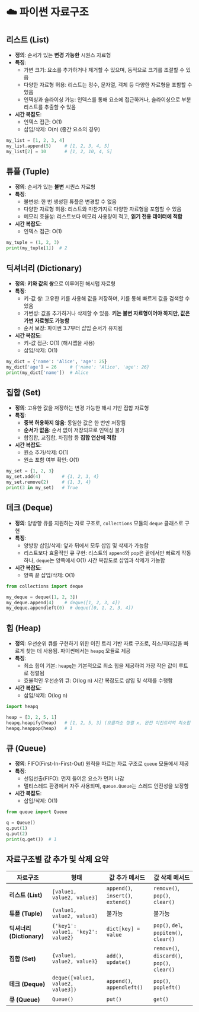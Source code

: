 # ☁️ 파이썬 자료구조
## **리스트 (List)**

- **정의**: 순서가 있는 **변경 가능한** 시퀀스 자료형
- **특징**:
    - 가변 크기: 요소를 추가하거나 제거할 수 있으며, 동적으로 크기를 조절할 수 있음
    - 다양한 자료형 허용: 리스트는 정수, 문자열, 객체 등 다양한 자료형을 포함할 수 있음
    - 인덱싱과 슬라이싱 가능: 인덱스를 통해 요소에 접근하거나, 슬라이싱으로 부분 리스트를 추출할 수 있음
- **시간 복잡도**:
    - 인덱스 접근: O(1)
    - 삽입/삭제: O(n) (중간 요소의 경우)

```python
my_list = [1, 2, 3, 4]
my_list.append(5)     # [1, 2, 3, 4, 5]
my_list[2] = 10       # [1, 2, 10, 4, 5]
```

## **튜플 (Tuple)**

- **정의**: 순서가 있는 **불변** 시퀀스 자료형
- **특징**:
    - 불변성: 한 번 생성된 튜플은 변경할 수 없음
    - 다양한 자료형 허용: 리스트와 마찬가지로 다양한 자료형을 포함할 수 있음
    - 메모리 효율성: 리스트보다 메모리 사용량이 적고, **읽기 전용 데이터에 적합**
- **시간 복잡도**:
    - 인덱스 접근: O(1)

```python
my_tuple = (1, 2, 3)
print(my_tuple[1])  # 2
```

## **딕셔너리 (Dictionary)**

- **정의**: **키와 값의 쌍**으로 이루어진 해시맵 자료형
- **특징**:
    - 키-값 쌍: 고유한 키를 사용해 값을 저장하며, 키를 통해 빠르게 값을 검색할 수 있음
    - 가변성: 값을 추가하거나 삭제할 수 있음. **키는 불변 자료형이어야 하지만, 값은 가변 자료형도 가능함**
    - 순서 보장: 파이썬 3.7부터 삽입 순서가 유지됨
- **시간 복잡도**:
    - 키-값 접근: O(1) (해시맵을 사용)
    - 삽입/삭제: O(1)

```python
my_dict = {'name': 'Alice', 'age': 25}
my_dict['age'] = 26     # {'name': 'Alice', 'age': 26}
print(my_dict['name'])  # Alice
```

## **집합 (Set)**

- **정의**: 고유한 값을 저장하는 변경 가능한 해시 기반 집합 자료형
- **특징**:
    - **중복 허용하지 않음**: 동일한 값은 한 번만 저장됨
    - **순서가 없음**: 순서 없이 저장되므로 인덱싱 불가
    - 합집합, 교집합, 차집합 등 **집합 연산에 적합**
- **시간 복잡도**:
    - 원소 추가/삭제: O(1)
    - 원소 포함 여부 확인: O(1)

```python
my_set = {1, 2, 3}
my_set.add(4)        # {1, 2, 3, 4}
my_set.remove(2)     # {1, 3, 4}
print(3 in my_set)   # True
```

## **데크 (Deque)**

- **정의**: 양방향 큐를 지원하는 자료 구조로, `collections` 모듈의 `deque` 클래스로 구현
- **특징**:
    - 양방향 삽입/삭제: 앞과 뒤에서 모두 삽입 및 삭제가 가능함
    - 리스트보다 효율적인 큐 구현: 리스트의 `append`와 `pop`은 끝에서만 빠르게 작동하나, `deque`는 양쪽에서 O(1) 시간 복잡도로 삽입과 삭제가 가능함
- **시간 복잡도**:
    - 양쪽 끝 삽입/삭제: O(1)

```python
from collections import deque

my_deque = deque([1, 2, 3])
my_deque.append(4)    # deque([1, 2, 3, 4])
my_deque.appendleft(0)  # deque([0, 1, 2, 3, 4])
```

## **힙 (Heap)**

- **정의**: 우선순위 큐를 구현하기 위한 이진 트리 기반 자료 구조로, 최소/최대값을 빠르게 찾는 데 사용됨. 파이썬에서는 `heapq` 모듈로 제공
- **특징**:
    - 최소 힙이 기본: `heapq`는 기본적으로 최소 힙을 제공하여 가장 작은 값이 루트로 정렬됨
    - 효율적인 우선순위 큐: O(log n) 시간 복잡도로 삽입 및 삭제를 수행함
- **시간 복잡도**:
    - 삽입/삭제: O(log n)

```python
import heapq

heap = [3, 2, 5, 1]
heapq.heapify(heap)   # [1, 2, 5, 3] (오름차순 정렬 x, 완전 이진트리의 최소힙 구조)
heapq.heappop(heap)   # 1
```

## **큐 (Queue)**

- **정의**: FIFO(First-In-First-Out) 원칙을 따르는 자료 구조로 `queue` 모듈에서 제공
- **특징**:
    - 선입선출(FIFO): 먼저 들어온 요소가 먼저 나감
    - 멀티스레드 환경에서 자주 사용되며, `queue.Queue`는 스레드 안전성을 보장함
- **시간 복잡도**:
    - 삽입/삭제: O(1)

```python
from queue import Queue

q = Queue()
q.put(1)
q.put(2)
print(q.get())  # 1
```

## 자료구조별 값 추가 및 삭제 요약

| **자료구조** | **형태** | **값 추가 메서드** | **값 삭제 메서드** |
| --- | --- | --- | --- |
| **리스트 (List)** | `[value1, value2, value3]` | `append()`, `insert()`, `extend()` | `remove()`, `pop()`, `clear()` |
| **튜플 (Tuple)** | `(value1, value2, value3)` | 불가능 | 불가능 |
| **딕셔너리 (Dictionary)** | `{'key1': value1, 'key2': value2}` | `dict[key] = value` | `pop()`, `del`, `popitem()`, `clear()` |
| **집합 (Set)** | `{value1, value2, value3}` | `add()`, `update()` | `remove()`, `discard()`, `pop()`, `clear()` |
| **데크 (Deque)** | `deque([value1, value2, value3])` | `append()`, `appendleft()` | `pop()`, `popleft()` |
| **큐 (Queue)** | `Queue()` | `put()` | `get()` |